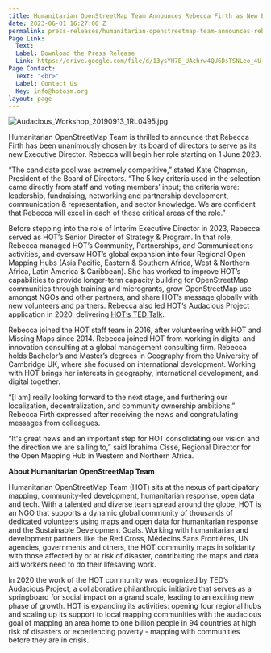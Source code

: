 ```yaml
---
title: Humanitarian OpenStreetMap Team Announces Rebecca Firth as New Executive Director
date: 2023-06-01 16:27:00 Z
permalink: press-releases/humanitarian-openstreetmap-team-announces-rebecca-firth-as-new-executive-director/
Page Link:
  Text: 
  Label: Download the Press Release
  Link: https://drive.google.com/file/d/13ysYH7B_UAchrw4QU6DsTSNLeo_4U-iM/view
Page Contact:
  Text: "<br>"
  Label: Contact Us
  Key: info@hotosm.org
layout: page
---
```


![Audacious_Workshop_20190913_1RL0495.jpg](https://cdn.hotosm.org/website/Audacious_Workshop_20190913_1RL0495.jpg)

Humanitarian OpenStreetMap Team is thrilled to announce that Rebecca Firth has been unanimously chosen by its board of directors to serve as its new Executive Director. Rebecca will begin her role starting on 1 June 2023.

“The candidate pool was extremely competitive,” stated Kate Chapman, President of the Board of Directors. “The 5 key criteria used in the selection came directly from staff and voting members’ input; the criteria were: leadership, fundraising, networking and partnership development, communication & representation, and sector knowledge. We are confident that Rebecca will excel in each of these critical areas of the role.”

Before stepping into the role of Interim Executive Director in 2023, Rebecca served as HOT’s Senior Director of Strategy & Program. In that role, Rebecca managed HOT’s Community, Partnerships, and Communications activities, and oversaw HOT’s global expansion into four Regional Open Mapping Hubs (Asia Pacific, Eastern & Southern Africa, West & Northern Africa, Latin America & Caribbean). She has worked to improve HOT’s capabilities to provide longer-term capacity building for OpenStreetMap communities through training and microgrants, grow OpenStreetMap use amongst NGOs and other partners, and share HOT’s message globally with new volunteers and partners. Rebecca also led HOT’s Audacious Project application in 2020, delivering [HOT’s TED Talk](https://www.ted.com/talks/rebecca_firth_can_we_call_it_a_world_map_if_it_s_missing_a_billion_people).

Rebecca joined the HOT staff team in 2016, after volunteering with HOT and Missing Maps since 2014. Rebecca joined HOT from working in digital and innovation consulting at a global management consulting firm. Rebecca holds Bachelor’s and Master’s degrees in Geography from the University of Cambridge UK, where she focused on international development. Working with HOT brings her interests in geography, international development, and digital together.

“[I am] really looking forward to the next stage, and furthering our localization, decentralization, and community ownership ambitions,” Rebecca Firth expressed after receiving the news and congratulating messages from colleagues.

“It's great news and an important step for HOT consolidating our vision and the direction we are sailing to,” said Ibrahima Cisse, Regional Director for the Open Mapping Hub in Western and Northern Africa.

**About Humanitarian OpenStreetMap Team**

Humanitarian OpenStreetMap Team (HOT) sits at the nexus of participatory mapping, community-led development, humanitarian response, open data and tech. With a talented and diverse team spread around the globe, HOT is an NGO that supports a dynamic global community of thousands of dedicated volunteers using maps and open data for humanitarian response and the Sustainable Development Goals. Working with humanitarian and development partners like the Red Cross, Médecins Sans Frontières, UN agencies, governments and others, the HOT community maps in solidarity with those affected by or at risk of disaster, contributing the maps and data aid workers need to do their lifesaving work.


In 2020 the work of the HOT community was recognized by TED’s Audacious Project, a collaborative philanthropic initiative that serves as a springboard for social impact on a grand scale, leading to an exciting new phase of growth. HOT is expanding its activities: opening four regional hubs and scaling up its support to local mapping communities with the audacious goal of mapping an area home to one billion people in 94 countries at high risk of disasters or experiencing poverty - mapping with communities before they are in crisis.